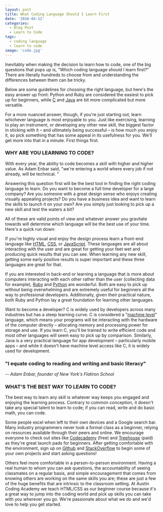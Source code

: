 ```yaml
---
layout: post
title: What Coding Language Should I Learn First
date: '2016-04-12'
categories:
  - Blog Post
  - Learn to Code
tags:
  - coding language
  - learn to code
image: 'code.jpg'
---
```


Inevitably when making the decision to learn how to code, one of the big questions that pops up is, "Which coding language should I learn first?" There are literally hundreds to choose from and understanding the differences between them can be tricky.

Below are some guidelines for choosing the right language, but here's the easy answer up front: Python and Ruby are considered the easiest to pick up for beginners, while [C](https://en.wikipedia.org/wiki/C_(programming_language)) and [Java](https://www.java.com/en/) are bit more complicated but more versatile.

For a more nuanced answer, though, if you're just starting out, learn whichever language is most enjoyable to you. Just like exercising, learning to play an instrument, or developing any other new skill, the biggest factor in sticking with it – and ultimately being successful – is how much you enjoy it, so pick something that has some appeal in its usefulness for you. We'll get more into that in a minute. First things first.

### WHY ARE YOU LEARNING TO CODE?


With every year, the ability to code becomes a skill with higher and higher value. As Adam Enbar said, "we're entering a world where every job if not already, will be technical. "



Answering this question first will be the best tool in finding the right coding language to learn. Do you want to become a full time developer for a large company? Are you someone with a great design sense who enjoys creating visually appealing projects? Do you have a business idea and want to learn the skills to launch it on your own? Are you simply just looking to pick up a new skill and test the waters a bit?

All of these are valid points of view and whatever answer you gravitate towards will determine which language will be the best use of your time. Here's a quick run down:

If you're highly visual and enjoy the design process learn a front-end language like [HTML](https://en.wikipedia.org/wiki/HTML), [CSS](https://en.wikipedia.org/wiki/Cascading_Style_Sheets), or [JavaScript](https://en.wikipedia.org/wiki/JavaScript). These languages are all about interacting with the user and are great for getting your feet wet and producing quick results that you can see. When learning any new skill, getting some early positive results is super important and these three languages are great for that.

If you are interested in back-end or learning a language that is more about computers interacting with each other rather than the user (collecting data for example), [Ruby](https://en.wikipedia.org/wiki/Ruby_(programming_language)) and [Python](https://en.wikipedia.org/wiki/Python_(programming_language)) are wonderful. Both are easy to pick up without being overwhelming and are extremely useful for beginners all the way to professional developers. Additionally, given their practical nature, both Ruby and Python lay a great foundation for learning other languages.

Want to become a developer? C is widely used by developers across many industries but has a steep learning curve. C is considered a "[machine level](https://en.wikipedia.org/wiki/Low-level_programming_language)" language, which means your programs will be interacting with the hardware of the computer directly – allocating memory and processing power for storage and use. If you learn C, you'll be trained to write efficient code and most other languages will seem easy to pick up by comparison. Similarly, Java is a very practical language for app development – particularly mobile apps – and while it doesn't have machine level access like C, it is widely used for development.

### **"I equate coding to reading and writing and basic literacy"**



_-- Adam Enbar, founder of New York's Flatiron School_

### WHAT'S THE BEST WAY TO LEARN TO CODE?


The best way to learn any skill is whatever way keeps you engaged and enjoying the learning process. Contrary to common conception, it doesn't take any special talent to learn to code; if you can read, write and do basic math, you can code.



Some people excel when left to their own devices and a Google search bar. Many industry programmers never took a formal class as a beginner, relying on resources available through their peers and online. We encourage everyone to check out sites like [Codecademy](https://www.codecademy.com/) (free) and [Treehouse](https://teamtreehouse.com) (paid) as they're great launch pads for beginners. After getting comfortable with the environment, sign up on [Github](https://github.com/) and [StackOverflow](http://stackoverflow.com/) to begin some of your own projects and start asking questions!

Others feel more comfortable in a person-to-person environment. Having a real human to whom you can ask questions, the accountability of seeing classmates on a regular basis, and simple encouragement that comes from knowing others are working on the same skills you are; these are just a few of the huge benefits that are intrinsic to the classroom setting.
At Austin Coding Academy we teach HTML/CSS as our beginner course because it's a great way to jump into the coding world and pick up skills you can take with you wherever you go. We're passionate about what we do and we'd love to help you get started.
